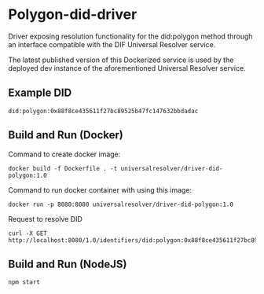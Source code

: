 # Polygon-did-driver

Driver exposing resolution functionality for the did:polygon method through an interface compatible with the DIF Universal Resolver service.

The latest published version of this Dockerized service is used by the deployed dev instance of the aforementioned Universal Resolver service.


## Example DID

```
did:polygon:0x88f8ce435611f27bc89525b47fc147632bbdadac
```

## Build and Run (Docker)

Command to create docker image:

```
docker build -f Dockerfile . -t universalresolver/driver-did-polygon:1.0
```

Command to run docker container with using this image:

```
docker run -p 8080:8080 universalresolver/driver-did-polygon:1.0
```

Request to resolve DID 

```
curl -X GET http://localhost:8080/1.0/identifiers/did:polygon:0x88f8ce435611f27bc89525b47fc147632bbdadac
```

## Build and Run (NodeJS)

```
npm start
```